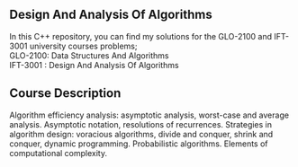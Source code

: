 ## Design And Analysis Of Algorithms
In this C++ repository, you can find my solutions for the GLO-2100 and IFT-3001 university courses problems;<br />
GLO-2100: Data Structures And Algorithms<br />
IFT-3001 : Design And Analysis Of Algorithms<br />

## Course Description

Algorithm efficiency analysis: asymptotic analysis, worst-case and average analysis. Asymptotic notation, resolutions of recurrences. Strategies in algorithm design: voracious algorithms, divide and conquer, shrink and conquer, dynamic programming. Probabilistic algorithms. Elements of computational complexity.


